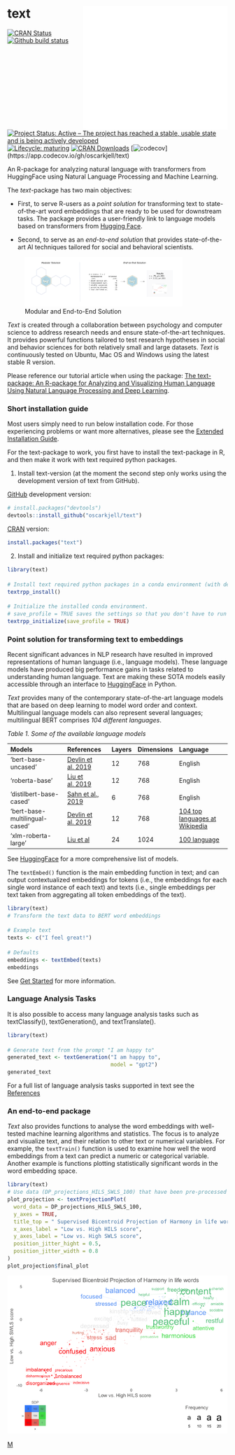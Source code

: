 
<!-- README.md is generated from README.Rmd. Please edit that file -->

# text <img src="man/figures/text_logo_animation.gif" align="right" alt="" width="330" />

<!-- badges: start -->

[![CRAN
Status](https://www.r-pkg.org/badges/version/text)](https://CRAN.R-project.org/package=text)
[![Github build
status](https://github.com/oscarkjell/text/workflows/R-CMD-check/badge.svg)](https://github.com/oscarkjell/text/actions)
[![Project Status: Active – The project has reached a stable, usable
state and is being actively
developed](https://www.repostatus.org/badges/latest/active.svg)](https://www.repostatus.org/#active)
[![Lifecycle:
maturing](https://img.shields.io/badge/lifecycle-maturing-blue.svg)](https://lifecycle.r-lib.org/articles/stages.html#maturing-1)
[![CRAN
Downloads](https://cranlogs.r-pkg.org/badges/grand-total/text)](https://CRAN.R-project.org/package=text)
[![codecov](https://codecov.io/gh/oscarkjell/text/branch/master/graph/badge.svg?)](https://app.codecov.io/gh/oscarkjell/text)

<!-- badges: end -->

An R-package for analyzing natural language with transformers from
HuggingFace using Natural Language Processing and Machine Learning.

The *text*-package has two main objectives:

- First, to serve R-users as a *point solution* for transforming text to
  state-of-the-art word embeddings that are ready to be used for
  downstream tasks. The package provides a user-friendly link to
  language models based on transformers from [Hugging
  Face](https://huggingface.co/).

- Second, to serve as an *end-to-end solution* that provides
  state-of-the-art AI techniques tailored for social and behavioral
  scientists.

<figure>
<img src="man/figures/modular_end_solution.png" style="width:85.0%"
alt="Modular and End-to-End Solution" />
<figcaption aria-hidden="true">Modular and End-to-End
Solution</figcaption>
</figure>

*Text* is created through a collaboration between psychology and
computer science to address research needs and ensure state-of-the-art
techniques. It provides powerful functions tailored to test research
hypotheses in social and behavior sciences for both relatively small and
large datasets. *Text* is continuously tested on Ubuntu, Mac OS and
Windows using the latest stable R version.

Please reference our tutorial article when using the package: [The
text-package: An R-package for Analyzing and Visualizing Human Language
Using Natural Language Processing and Deep
Learning](https://osf.io/preprints/psyarxiv/293kt/).

### Short installation guide

Most users simply need to run below installation code. For those
experiencing problems or want more alternatives, please see the
[Extended Installation
Guide](https://www.r-text.org/articles/huggingface_in_r_extended_installation_guide.html).

For the text-package to work, you first have to install the text-package
in R, and then make it work with text required python packages.

1.  Install text-version (at the moment the second step only works using
    the development version of text from GitHub).

[GitHub](https://github.com/) development version:

``` r
# install.packages("devtools")
devtools::install_github("oscarkjell/text")
```

[CRAN](https://CRAN.R-project.org/package=text) version:

``` r
install.packages("text")
```

2.  Install and initialize text required python packages:

``` r
library(text)

# Install text required python packages in a conda environment (with defaults).
textrpp_install()

# Initialize the installed conda environment.
# save_profile = TRUE saves the settings so that you don't have to run textrpp_initialize() after restarting R. 
textrpp_initialize(save_profile = TRUE)
```

### Point solution for transforming text to embeddings

Recent significant advances in NLP research have resulted in improved
representations of human language (i.e., language models). These
language models have produced big performance gains in tasks related to
understanding human language. Text are making these SOTA models easily
accessible through an interface to
[HuggingFace](https://huggingface.co/docs/transformers/index) in Python.

*Text* provides many of the contemporary state-of-the-art language
models that are based on deep learning to model word order and context.
Multilingual language models can also represent several languages;
multilingual BERT comprises *104 different languages*.

*Table 1. Some of the available language models*

| Models                         | References                                               | Layers | Dimensions | Language                                                                             |
|:-------------------------------|:---------------------------------------------------------|:-------|:-----------|:-------------------------------------------------------------------------------------|
| ‘bert-base-uncased’            | [Devlin et al. 2019](https://aclanthology.org/N19-1423/) | 12     | 768        | English                                                                              |
| ‘roberta-base’                 | [Liu et al. 2019](https://arxiv.org/abs/1907.11692)      | 12     | 768        | English                                                                              |
| ‘distilbert-base-cased’        | [Sahn et al., 2019](https://arxiv.org/abs/1910.01108)    | 6      | 768        | English                                                                              |
| ‘bert-base-multilingual-cased’ | [Devlin et al. 2019](https://aclanthology.org/N19-1423/) | 12     | 768        | [104 top languages at Wikipedia](https://meta.wikimedia.org/wiki/List_of_Wikipedias) |
| ‘xlm-roberta-large’            | [Liu et al](https://arxiv.org/pdf/1907.11692)            | 24     | 1024       | [100 language](https://huggingface.co/docs/transformers/multilingual)                |

See [HuggingFace](https://huggingface.co/models/) for a more
comprehensive list of models.

The `textEmbed()` function is the main embedding function in text; and
can output contextualized embeddings for tokens (i.e., the embeddings
for each single word instance of each text) and texts (i.e., single
embeddings per text taken from aggregating all token embeddings of the
text).

``` r
library(text)
# Transform the text data to BERT word embeddings

# Example text
texts <- c("I feel great!")

# Defaults
embeddings <- textEmbed(texts)
embeddings
```

See [Get Started](https://www.r-text.org/articles/text.html) for more
information.

### Language Analysis Tasks

It is also possible to access many language analysis tasks such as
textClassify(), textGeneration(), and textTranslate().

``` r
library(text)

# Generate text from the prompt "I am happy to"
generated_text <- textGeneration("I am happy to",
                                 model = "gpt2")
generated_text
```

For a full list of language analysis tasks supported in text see the
[References](https://www.r-text.org/reference/index.html)

### An end-to-end package

*Text* also provides functions to analyse the word embeddings with
well-tested machine learning algorithms and statistics. The focus is to
analyze and visualize text, and their relation to other text or
numerical variables. For example, the `textTrain()` function is used to
examine how well the word embeddings from a text can predict a numeric
or categorical variable. Another example is functions plotting
statistically significant words in the word embedding space.

``` r
library(text) 
# Use data (DP_projections_HILS_SWLS_100) that have been pre-processed with the textProjectionData function; the preprocessed test-data included in the package is called: DP_projections_HILS_SWLS_100
plot_projection <- textProjectionPlot(
  word_data = DP_projections_HILS_SWLS_100,
  y_axes = TRUE,
  title_top = " Supervised Bicentroid Projection of Harmony in life words",
  x_axes_label = "Low vs. High HILS score",
  y_axes_label = "Low vs. High SWLS score",
  position_jitter_hight = 0.5,
  position_jitter_width = 0.8
)
plot_projection$final_plot
```

<img src="man/figures/README-DPP_plot-1.png" width="100%" />

<a rel="me" href="https://mastodon.online/@oscarkjell">M</a>
<link rel="me" href="https://mastodon.online/@oscarkjell" M />
